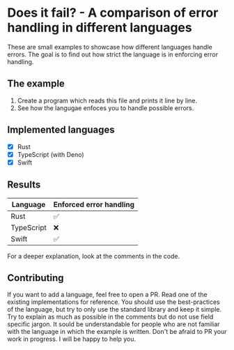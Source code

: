 # Does it fail? - A comparison of error handling in different languages

These are small examples to showcase how different languages handle errors. The
goal is to find out how strict the language is in enforcing error handling.

## The example

1. Create a program which reads this file and prints it line by line.
2. See how the langugae enfoces you to handle possible errors.

## Implemented languages

- [x] Rust
- [x] TypeScript (with Deno)
- [x] Swift

## Results

| Language   | Enforced error handling |
| ---------- | ----------------------- |
| Rust       | ✅                      |
| TypeScript | ❌                      |
| Swift      | ✅                      |

For a deeper explanation, look at the comments in the code.

## Contributing

If you want to add a language, feel free to open a PR. Read one of the existing
implementations for reference. You should use the best-practices of the
language, but try to only use the standard library and keep it simple. Try to
explain as much as possible in the comments but do not use field specific
jargon. It sould be understandable for people who are not familiar with the
language in which the example is written. Don't be afraid to PR your work in
progress. I will be happy to help you.
